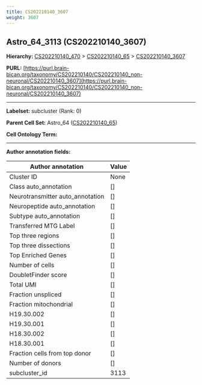 ```yaml
---
title: CS202210140_3607
weight: 3607
---
```

## Astro_64_3113 (CS202210140_3607)
<b>Hierarchy: </b>
[CS202210140_470](../CS202210140_470) >
[CS202210140_65](../CS202210140_65) >
[CS202210140_3607](../CS202210140_3607)

**PURL:** [https://purl.brain-bican.org/taxonomy/CS202210140/CS202210140_non-neuronal/CS202210140_3607](https://purl.brain-bican.org/taxonomy/CS202210140/CS202210140_non-neuronal/CS202210140_3607)

---


**Labelset:** subcluster (Rank: 0)

**Parent Cell Set:** Astro_64 ([CS202210140_65](../CS202210140_65))



**Cell Ontology Term:** 

[MARKER GENES.]: #


---

[TRANSFERRED ANNOTATIONS.]: #


[AUTHOR ANNOTATION FIELDS.]: #


**Author annotation fields:**

| Author annotation | Value |
|-------------------|-------|
|Cluster ID|None|
|Class auto_annotation|[]|
|Neurotransmitter auto_annotation|[]|
|Neuropeptide auto_annotation|[]|
|Subtype auto_annotation|[]|
|Transferred MTG Label|[]|
|Top three regions|[]|
|Top three dissections|[]|
|Top Enriched Genes|[]|
|Number of cells|[]|
|DoubletFinder score|[]|
|Total UMI|[]|
|Fraction unspliced|[]|
|Fraction mitochondrial|[]|
|H19.30.002|[]|
|H19.30.001|[]|
|H18.30.002|[]|
|H18.30.001|[]|
|Fraction cells from top donor|[]|
|Number of donors|[]|
|subcluster_id|3113|
